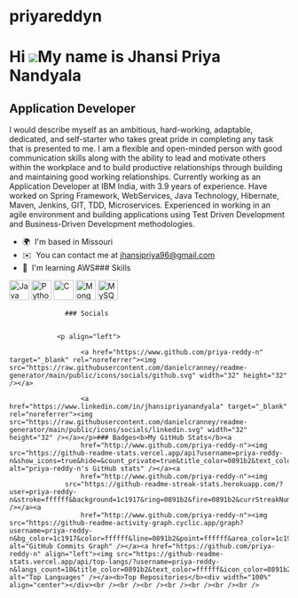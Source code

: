 # priyareddyn

Hi ![](https://user-images.githubusercontent.com/18350557/176309783-0785949b-9127-417c-8b55-ab5a4333674e.gif)My name is Jhansi Priya Nandyala
=============================================================================================================================================

Application Developer
---------------------

I would describe myself as an ambitious, hard-working, adaptable, dedicated, and self-starter who takes great pride in completing any task that is presented to me. I am a flexible and open-minded person with good communication skills along with the ability to lead and motivate others within the workplace and to build productive relationships through building and maintaining good working relationships. Currently working as an Application Developer at IBM India, with 3.9 years of experience. Have worked on Spring Framework, WebServices, Java Technology, Hibernate, Maven, Jenkins, GIT, TDD, Microservices. Experienced in working in an agile environment and building applications using Test Driven Development and Business-Driven Development methodologies.

*   🌍  I'm based in Missouri
*   ✉️  You can contact me at [jhansipriya96@gmail.com](mailto:jhansipriya96@gmail.com)
*   🧠  I'm learning AWS### Skills 
<p align="left">
<a href="https://www.oracle.com/java/" target="_blank" rel="noreferrer"><img src="https://raw.githubusercontent.com/danielcranney/readme-generator/main/public/icons/skills/java-colored.svg" width="36" height="36" alt="Java" /></a>
<a href="https://www.python.org/" target="_blank" rel="noreferrer"><img src="https://raw.githubusercontent.com/danielcranney/readme-generator/main/public/icons/skills/python-colored.svg" width="36" height="36" alt="Python" /></a>
<a href="https://docs.microsoft.com/en-us/cpp/?view=msvc-170" target="_blank" rel="noreferrer"><img src="https://raw.githubusercontent.com/danielcranney/readme-generator/main/public/icons/skills/c-colored.svg" width="36" height="36" alt="C" /></a>
<a href="https://www.mongodb.com/" target="_blank" rel="noreferrer"><img src="https://raw.githubusercontent.com/danielcranney/readme-generator/main/public/icons/skills/mongodb-colored.svg" width="36" height="36" alt="MongoDB" /></a>
<a href="https://www.mysql.com/" target="_blank" rel="noreferrer"><img src="https://raw.githubusercontent.com/danielcranney/readme-generator/main/public/icons/skills/mysql-colored.svg" width="36" height="36" alt="MySQL" /></a>
</p>
                    
                  ### Socials
                  
                  
                <p align="left">
                          
                      <a href="https://www.github.com/priya-reddy-n" target="_blank" rel="noreferrer"><img src="https://raw.githubusercontent.com/danielcranney/readme-generator/main/public/icons/socials/github.svg" width="32" height="32" /></a>
                          
                      <a href="https://www.linkedin.com/in/jhansipriyanandyala" target="_blank" rel="noreferrer"><img src="https://raw.githubusercontent.com/danielcranney/readme-generator/main/public/icons/socials/linkedin.svg" width="32" height="32" /></a></p>### Badges<b>My GitHub Stats</b><a
                      href="http://www.github.com/priya-reddy-n"><img src="https://github-readme-stats.vercel.app/api?username=priya-reddy-n&show_icons=true&hide=&count_private=true&title_color=0891b2&text_color=ffffff&icon_color=0891b2&bg_color=1c1917&hide_border=true&show_icons=true" alt="priya-reddy-n's GitHub stats" /></a><a
                      href="http://www.github.com/priya-reddy-n"><img
                  src="https://github-readme-streak-stats.herokuapp.com/?user=priya-reddy-n&stroke=ffffff&background=1c1917&ring=0891b2&fire=0891b2&currStreakNum=ffffff&currStreakLabel=0891b2&sideNums=ffffff&sideLabels=ffffff&dates=ffffff&hide_border=true" /></a><a
                      href="http://www.github.com/priya-reddy-n"><img src="https://github-readme-activity-graph.cyclic.app/graph?username=priya-reddy-n&bg_color=1c1917&color=ffffff&line=0891b2&point=ffffff&area_color=1c1917&area=true&hide_border=true&custom_title=GitHub%20Commits%20Graph" alt="GitHub Commits Graph" /></a><a href="https://github.com/priya-reddy-n" align="left"><img src="https://github-readme-stats.vercel.app/api/top-langs/?username=priya-reddy-n&langs_count=10&title_color=0891b2&text_color=ffffff&icon_color=0891b2&bg_color=1c1917&hide_border=true&locale=en&custom_title=Top%20%Languages" alt="Top Languages" /></a><b>Top Repositories</b><div width="100%" align="center"></div><br /><br /><br /><br /><br /><br /><br />
